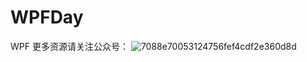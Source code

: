 # WPFDay
WPF
更多资源请关注公众号：
![7088e70053124756fef4cdf2e360d8d](https://user-images.githubusercontent.com/25916858/161510107-ad8c39d4-43d5-4ba5-8efa-8396f069a73f.jpg)
